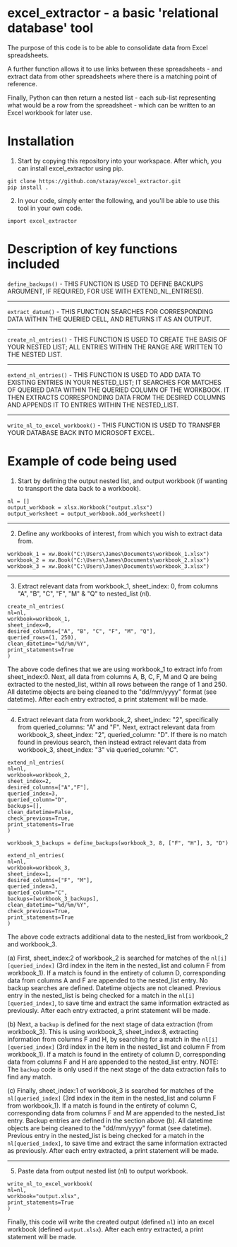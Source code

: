# excel_extractor - a basic 'relational database' tool

The purpose of this code is to be able to consolidate data from Excel spreadsheets. 

A further function allows it to use links between these spreadsheets - and extract data from other spreadsheets where there is a matching point of reference.

Finally, Python can then return a nested list - each sub-list representing what would be a row from the spreadsheet - which can be written to an Excel workbook for later use.


# Installation

1. Start by copying this repository into your workspace. After which, you can install excel_extractor using pip.
````
git clone https://github.com/stazay/excel_extractor.git
pip install .
````

2. In your code, simply enter the following, and you'll be able to use this tool in your own code.
````
import excel_extractor
````

# Description of key functions included
`define_backups()` - THIS FUNCTION IS USED TO DEFINE BACKUPS ARGUMENT, IF REQUIRED, FOR USE WITH EXTEND_NL_ENTRIES().

____

`extract_datum()` - THIS FUNCTION SEARCHES FOR CORRESPONDING DATA WITHIN THE QUERIED CELL, AND RETURNS IT AS AN OUTPUT.

____

`create_nl_entries()` - THIS FUNCTION IS USED TO CREATE THE BASIS OF YOUR NESTED LIST; ALL ENTRIES WITHIN THE RANGE ARE WRITTEN TO THE NESTED LIST.

____

`extend_nl_entries()` - THIS FUNCTION IS USED TO ADD DATA TO EXISTING ENTRIES IN YOUR NESTED_LIST; IT SEARCHES FOR MATCHES OF QUERIED DATA WITHIN THE QUERIED COLUMN OF THE WORKBOOK. IT THEN EXTRACTS CORRESPONDING DATA FROM THE DESIRED COLUMNS AND APPENDS IT TO ENTRIES WITHIN THE NESTED_LIST.

____

`write_nl_to_excel_workbook()` - THIS FUNCTION IS USED TO TRANSFER YOUR DATABASE BACK INTO MICROSOFT EXCEL.



# Example of code being used
1. Start by defining the output nested list, and output workbook (if wanting to transport the data back to a workbook).
````
nl = []
output_workbook = xlsx.Workbook("output.xlsx")
output_worksheet = output_workbook.add_worksheet()
````

____

2. Define any workbooks of interest, from which you wish to extract data from.
````
workbook_1 = xw.Book("C:\Users\James\Documents\workbook_1.xlsx")
workbook_2 = xw.Book("C:\Users\James\Documents\workbook_2.xlsx")
workbook_3 = xw.Book("C:\Users\James\Documents\workbook_3.xlsx")
````

____

3. Extract relevant data from workbook_1, sheet_index: 0, from columns "A", "B", "C", "F", "M" & "Q" to nested_list (nl).
````
create_nl_entries(
nl=nl,
workbook=workbook_1,
sheet_index=0,
desired_columns=["A", "B", "C", "F", "M", "Q"],
queried_rows=(1, 250),
clean_datetime="%d/%m/%Y",
print_statements=True
)
````
The above code defines that we are using workbook_1 to extract info from sheet_index:0.
Next, all data from columns A, B, C, F, M and Q are being extracted to the nested_list, within all rows between the range of 1 and 250.
All datetime objects are being cleaned to the "dd/mm/yyyy" format (see datetime).
After each entry extracted, a print statement will be made.
 
____
 
 4. Extract relevant data from workbook_2, sheet_index: "2", specifically from queried_columns: "A" and "F". Next, extract relevant data from workbook_3, sheet_index: "2", queried_column: "D". If there is no match found in previous search, then instead extract relevant data from workbook_3, sheet_index: "3" via queried_column: "C".
````
extend_nl_entries(
nl=nl,
workbook=workbook_2,
sheet_index=2,
desired_columns=["A","F"],
queried_index=3,
queried_column="D",
backups=[],
clean_datetime=False,
check_previous=True,
print_statements=True
)

workbook_3_backups = define_backups(workbook_3, 8, ["F", "H"], 3, "D")

extend_nl_entries(
nl=nl,
workbook=workbook_3,
sheet_index=1,
desired_columns=["F", "M"],
queried_index=3,
queried_column="C",
backups=[workbook_3_backups],
clean_datetime="%d/%m/%Y",
check_previous=True,
print_statements=True
)
````

The above code extracts additional data to the nested_list from workbook_2 and workbook_3.


(a) First, sheet_index:2 of workbook_2 is searched for matches of the `nl[i][queried_index]` (3rd index in the item in the nested_list and column F from workbook_1). 
If a match is found in the entirety of column D, corresponding data from columns A and F are appended to the nested_list entry.
No backup searches are defined. 
Datetime objects are not cleaned.
Previous entry in the nested_list is being checked for a match in the `nl[i][queried_index]`, to save time and extract the same information extracted as previously.
After each entry extracted, a print statement will be made.


(b) Next, a `backup` is defined for the next stage of data extraction (from workbook_3).
This is using workbook_3, sheet_index:8, extracting information from columns F and H, by searching for a match in the `nl[i][queried_index]` (3rd index in the item in the nested_list and column F from workbook_1).
If a match is found in the entirety of column D, corresponding data from columns F and H are appended to the nested_list entry.
NOTE: The `backup` code is only used if the next stage of the data extraction fails to find any match.


(c) Finally, sheet_index:1 of workbook_3 is searched for matches of the `nl[queried_index]` (3rd index in the item in the nested_list and column F from workbook_1).
If a match is found in the entirety of column C, corresponding data from columns F and M are appended to the nested_list entry.
Backup entries are defined in the section above (b).
All datetime objects are being cleaned to the "dd/mm/yyyy" format (see datetime).
Previous entry in the nested_list is being checked for a match in the `nl[queried_index]`, to save time and extract the same information extracted as previously.
After each entry extracted, a print statement will be made.

____

5. Paste data from output nested list (nl) to output workbook.
````
write_nl_to_excel_workbook(
nl=nl,
workbook="output.xlsx",
print_statements=True
)
````

Finally, this code will write the created output (defined `nl`) into an excel workbook (defined `output.xlsx`).
After each entry extracted, a print statement will be made.

